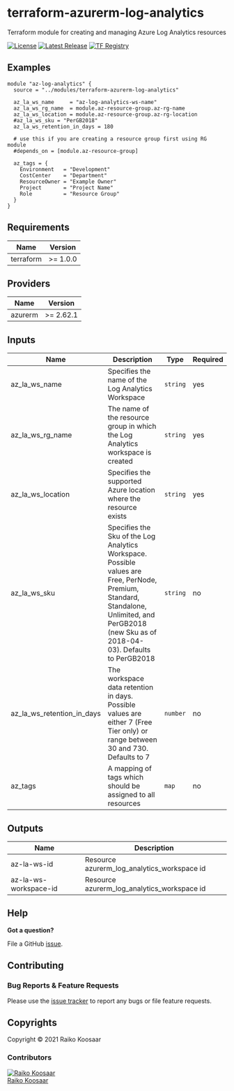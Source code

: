 # terraform-azurerm-log-analytics

Terraform module for creating and managing Azure Log Analytics resources

[![License](https://img.shields.io/badge/License-MIT-blue.svg)](LICENSE)
[![Latest Release](https://img.shields.io/github/v/release/rkoosaar/terraform-azurerm-log-analytics?cacheSeconds=36)](https://github.com/rkoosaar/terraform-azurerm-log-analytics/releases/latest)
[![TF Registry](https://img.shields.io/badge/terraform-registry-blue.svg)](https://registry.terraform.io/modules/rkoosaar/log-analytics/azurerm)

## Examples

```
module "az-log-analytics" {
  source = "../modules/terraform-azurerm-log-analytics"

  az_la_ws_name     = "az-log-analytics-ws-name"
  az_la_ws_rg_name  = module.az-resource-group.az-rg-name
  az_la_ws_location = module.az-resource-group.az-rg-location
  #az_la_ws_sku = "PerGB2018"
  az_la_ws_retention_in_days = 180

  # use this if you are creating a resource group first using RG module
  #depends_on = [module.az-resource-group]

  az_tags = {
    Environment   = "Development"
    CostCenter    = "Department"
    ResourceOwner = "Example Owner"
    Project       = "Project Name"
    Role          = "Resource Group"
  }
}
```
<!-- BEGINNING OF PRE-COMMIT-TERRAFORM DOCS HOOK -->
## Requirements

| Name | Version |
| --- | --- |
| terraform | >= 1.0.0 |

## Providers

| Name | Version |
| --- | --- |
| azurerm | >= 2.62.1 |

## Inputs

| Name | Description | Type | Required |
| --- | --- | --- | --- |
| az\_la\_ws_name | Specifies the name of the Log Analytics Workspace | `string` | yes |
| az\_la\_ws\_rg\_name | The name of the resource group in which the Log Analytics workspace is created | `string` | yes |
| az\_la\_ws_location | Specifies the supported Azure location where the resource exists | `string` | yes |
| az\_la\_ws_sku | Specifies the Sku of the Log Analytics Workspace. Possible values are Free, PerNode, Premium, Standard, Standalone, Unlimited, and PerGB2018 (new Sku as of 2018-04-03). Defaults to PerGB2018 | `string` | no  |
| az\_la\_ws\_retention\_in_days | The workspace data retention in days. Possible values are either 7 (Free Tier only) or range between 30 and 730. Defaults to 7 | `number` | no  |
| az_tags | A mapping of tags which should be assigned to all resources | `map` | no  |

## Outputs

| Name | Description |
| --- | --- |
| az-la-ws-id | Resource azurerm_log_analytics_workspace id |
| az-la-ws-workspace-id | Resource azurerm_log_analytics_workspace id |

<!-- END OF PRE-COMMIT-TERRAFORM DOCS HOOK -->

## Help

**Got a question?**

File a GitHub [issue](https://github.com/rkoosaar/terraform-azurerm-log-analytics/issues).

## Contributing

### Bug Reports & Feature Requests

Please use the [issue tracker](https://github.com/rkoosaar/terraform-azurerm-log-analytics/issues) to report any bugs or file feature requests.

## Copyrights

Copyright © 2021 Raiko Koosaar

### Contributors

[![Raiko Koosaar][rkoosaar_avatar]][rkoosaar_homepage]<br/>[Raiko Koosaar][rkoosaar_homepage]

[rkoosaar_homepage]: https://github.com/rkoosaar
[rkoosaar_avatar]: https://github.com/rkoosaar.png?size=150
[github]: https://github.com/rkoosaar
[share_email]: mailto:?subject=terraform-azurerm-log-analytics&body=https://github.com/rkoosaar/terraform-azurerm-log-analytics
